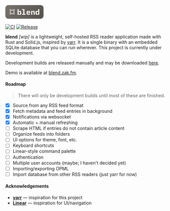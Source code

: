 <p>
  <img width="120px" src="./ui/public/logo.svg" alt="blend logo" />
</p>

[![CI](https://github.com/zaknesler/blend/actions/workflows/ci.yml/badge.svg?branch=main)](https://github.com/zaknesler/blend/actions/workflows/ci.yml)
[![Release](https://github.com/zaknesler/blend/actions/workflows/release.yml/badge.svg)](https://github.com/zaknesler/blend/actions/workflows/release.yml)

**blend** _[wip]_ is a lightweight, self-hosted RSS reader application made with Rust and Solid.js, inspired by [yarr](https://github.com/nkanaev/yarr). It is a single binary with an embedded SQLite database that you can run wherever. This project is currently under development.

Development builds are released manually and may be downloaded [here](https://github.com/zaknesler/blend/releases).

Demo is available at [blend.zak.fm](https://blend.zak.fm).

#### Roadmap

> There will only be development builds until most of these are finished.

- [x] Source from any RSS feed format
- [x] Fetch metadata and feed entries in background
- [x] Notifications via websocket
- [x] Automatic + manual refreshing
- [ ] Scrape HTML if entries do not contain article content
- [ ] Organize feeds into folders
- [ ] UI options for theme, font, etc.
- [ ] Keyboard shortcuts
- [ ] Linear-style command palette
- [ ] Authentication
- [ ] Multiple user accounts (maybe; I haven't decided yet)
- [ ] Importing/exporting OPML
- [ ] Import database from other RSS readers (just yarr for now)

#### Acknowledgements

- **[yarr](https://github.com/nkanaev/yarr)** — inspiration for this project
- **[Linear](https://linear.app)** — inspiration for UI/navigation
